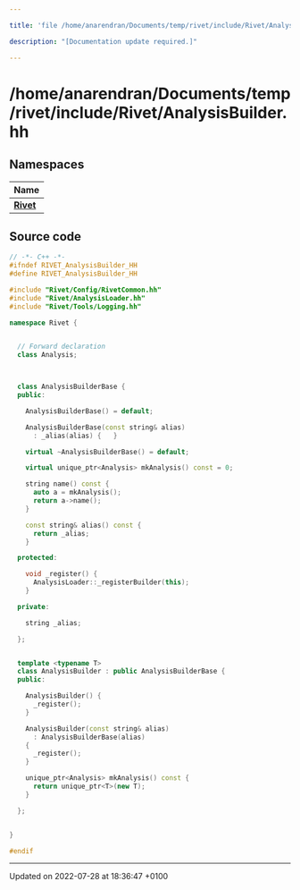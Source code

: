 ```yaml
---

title: 'file /home/anarendran/Documents/temp/rivet/include/Rivet/AnalysisBuilder.hh'

description: "[Documentation update required.]"

---
```


# /home/anarendran/Documents/temp/rivet/include/Rivet/AnalysisBuilder.hh



## Namespaces

| Name           |
| -------------- |
| **[Rivet](/documentation/code/namespaces/namespacerivet/)**  |




## Source code

```cpp
// -*- C++ -*-
#ifndef RIVET_AnalysisBuilder_HH
#define RIVET_AnalysisBuilder_HH

#include "Rivet/Config/RivetCommon.hh"
#include "Rivet/AnalysisLoader.hh"
#include "Rivet/Tools/Logging.hh"

namespace Rivet {


  // Forward declaration
  class Analysis;



  class AnalysisBuilderBase {
  public:

    AnalysisBuilderBase() = default;

    AnalysisBuilderBase(const string& alias)
      : _alias(alias) {   }

    virtual ~AnalysisBuilderBase() = default;

    virtual unique_ptr<Analysis> mkAnalysis() const = 0;

    string name() const {
      auto a = mkAnalysis();
      return a->name();
    }

    const string& alias() const {
      return _alias;
    }

  protected:

    void _register() {
      AnalysisLoader::_registerBuilder(this);
    }

  private:

    string _alias;

  };


  template <typename T>
  class AnalysisBuilder : public AnalysisBuilderBase {
  public:

    AnalysisBuilder() {
      _register();
    }

    AnalysisBuilder(const string& alias)
      : AnalysisBuilderBase(alias)
    {
      _register();
    }

    unique_ptr<Analysis> mkAnalysis() const {
      return unique_ptr<T>(new T);
    }

  };


}

#endif
```


-------------------------------

Updated on 2022-07-28 at 18:36:47 +0100
